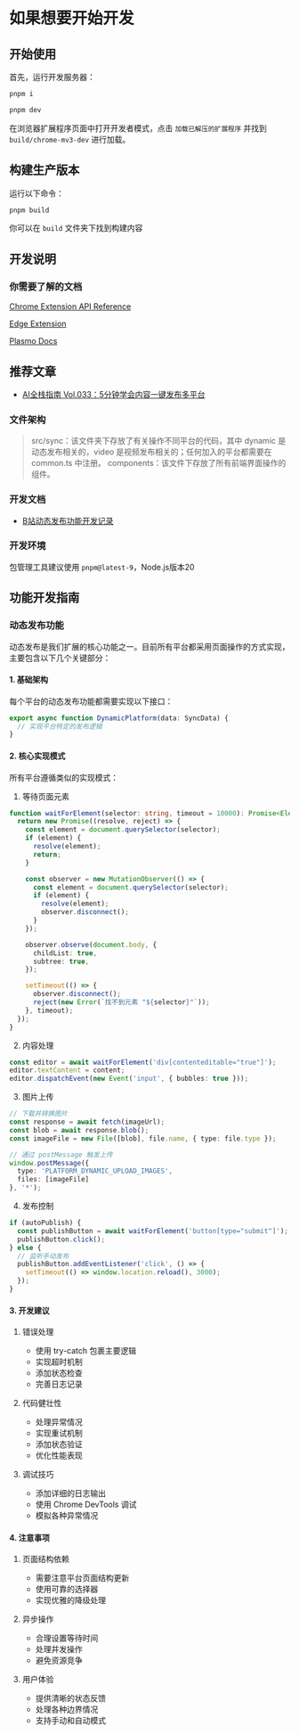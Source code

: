 # 如果想要开始开发

## 开始使用

首先，运行开发服务器：

```bash
pnpm i

pnpm dev
```

在浏览器扩展程序页面中打开开发者模式，点击 `加载已解压的扩展程序` 并找到 `build/chrome-mv3-dev` 进行加载。

## 构建生产版本

运行以下命令：

```bash
pnpm build
```

你可以在 `build` 文件夹下找到构建内容

## 开发说明

### 你需要了解的文档

[Chrome Extension API Reference](https://developer.chrome.com/docs/extensions/reference/api)

[Edge Extension](https://learn.microsoft.com/en-us/microsoft-edge/extensions-chromium/)

[Plasmo Docs](https://docs.plasmo.com/)

## 推荐文章

- [AI全栈指南 Vol.033：5分钟学会内容一键发布多平台](https://mp.weixin.qq.com/s/K7yh6EsBLOGJzl8Gh8SwLw)

### 文件架构

> src/sync：该文件夹下存放了有关操作不同平台的代码，其中 dynamic 是动态发布相关的，video 是视频发布相关的；任何加入的平台都需要在 common.ts 中注册。
> components：该文件下存放了所有前端界面操作的组件。

### 开发文档

- [B站动态发布功能开发记录](development/bilibili/dynamic-development.md)

### 开发环境

包管理工具建议使用 `pnpm@latest-9`，Node.js版本20

## 功能开发指南

### 动态发布功能

动态发布是我们扩展的核心功能之一。目前所有平台都采用页面操作的方式实现，主要包含以下几个关键部分：

#### 1. 基础架构

每个平台的动态发布功能都需要实现以下接口：
```typescript
export async function DynamicPlatform(data: SyncData) {
  // 实现平台特定的发布逻辑
}
```

#### 2. 核心实现模式

所有平台遵循类似的实现模式：

1. 等待页面元素
```typescript
function waitForElement(selector: string, timeout = 10000): Promise<Element> {
  return new Promise((resolve, reject) => {
    const element = document.querySelector(selector);
    if (element) {
      resolve(element);
      return;
    }

    const observer = new MutationObserver(() => {
      const element = document.querySelector(selector);
      if (element) {
        resolve(element);
        observer.disconnect();
      }
    });

    observer.observe(document.body, {
      childList: true,
      subtree: true,
    });

    setTimeout(() => {
      observer.disconnect();
      reject(new Error(`找不到元素 "${selector}"`));
    }, timeout);
  });
}
```

2. 内容处理
```typescript
const editor = await waitForElement('div[contenteditable="true"]');
editor.textContent = content;
editor.dispatchEvent(new Event('input', { bubbles: true }));
```

3. 图片上传
```typescript
// 下载并转换图片
const response = await fetch(imageUrl);
const blob = await response.blob();
const imageFile = new File([blob], file.name, { type: file.type });

// 通过 postMessage 触发上传
window.postMessage({ 
  type: 'PLATFORM_DYNAMIC_UPLOAD_IMAGES', 
  files: [imageFile] 
}, '*');
```

4. 发布控制
```typescript
if (autoPublish) {
  const publishButton = await waitForElement('button[type="submit"]');
  publishButton.click();
} else {
  // 监听手动发布
  publishButton.addEventListener('click', () => {
    setTimeout(() => window.location.reload(), 3000);
  });
}
```

#### 3. 开发建议

1. 错误处理
   - 使用 try-catch 包裹主要逻辑
   - 实现超时机制
   - 添加状态检查
   - 完善日志记录

2. 代码健壮性
   - 处理异常情况
   - 实现重试机制
   - 添加状态验证
   - 优化性能表现

3. 调试技巧
   - 添加详细的日志输出
   - 使用 Chrome DevTools 调试
   - 模拟各种异常情况

#### 4. 注意事项

1. 页面结构依赖
   - 需要注意平台页面结构更新
   - 使用可靠的选择器
   - 实现优雅的降级处理

2. 异步操作
   - 合理设置等待时间
   - 处理并发操作
   - 避免资源竞争

3. 用户体验
   - 提供清晰的状态反馈
   - 处理各种边界情况
   - 支持手动和自动模式